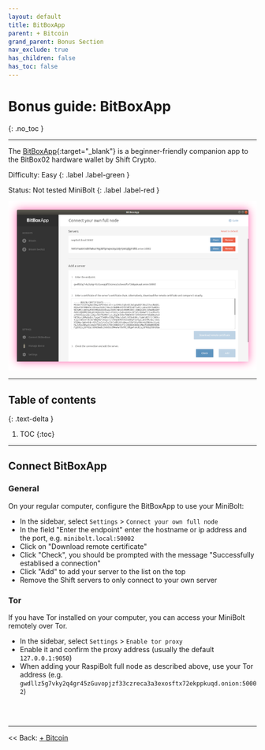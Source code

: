 ```yaml
---
layout: default
title: BitBoxApp
parent: + Bitcoin
grand_parent: Bonus Section
nav_exclude: true
has_children: false
has_toc: false
---
```

<!-- markdownlint-disable MD014 MD022 MD025 MD033 MD040 -->

# Bonus guide: BitBoxApp

{: .no_toc }

---

The [BitBoxApp](https://shiftcrypto.ch/app/){:target="_blank"} is a beginner-friendly companion app to the BitBox02 hardware wallet by Shift Crypto.

Difficulty: Easy
{: .label .label-green }

Status: Not tested MiniBolt
{: .label .label-red }

![BitBoxApp](../../../images/electrum_BitBoxApp.png)

---

## Table of contents
{: .text-delta }

1. TOC
{:toc}

---

## Connect BitBoxApp

### General

On your regular computer, configure the BitBoxApp to use your MiniBolt:

* In the sidebar, select `Settings` > `Connect your own full node`
* In the field "Enter the endpoint" enter the hostname or ip address and the port, e.g. `minibolt.local:50002`
* Click on "Download remote certificate"
* Click "Check", you should be prompted with the message "Successfully establised a connection"
* Click "Add" to add your server to the list on the top
* Remove the Shift servers to only connect to your own server

### Tor

If you have Tor installed on your computer, you can access your MiniBolt remotely over Tor.

* In the sidebar, select `Settings` > `Enable tor proxy`
* Enable it and confirm the proxy address (usually the default `127.0.0.1:9050`)
* When adding your RaspiBolt full node as described above, use your Tor address (e.g. `gwdllz5g7vky2q4gr45zGuvopjzf33czreca3a3exosftx72ekppkuqd.onion:50002`)


<br /><br />

---

<< Back: [+ Bitcoin](index.md)
